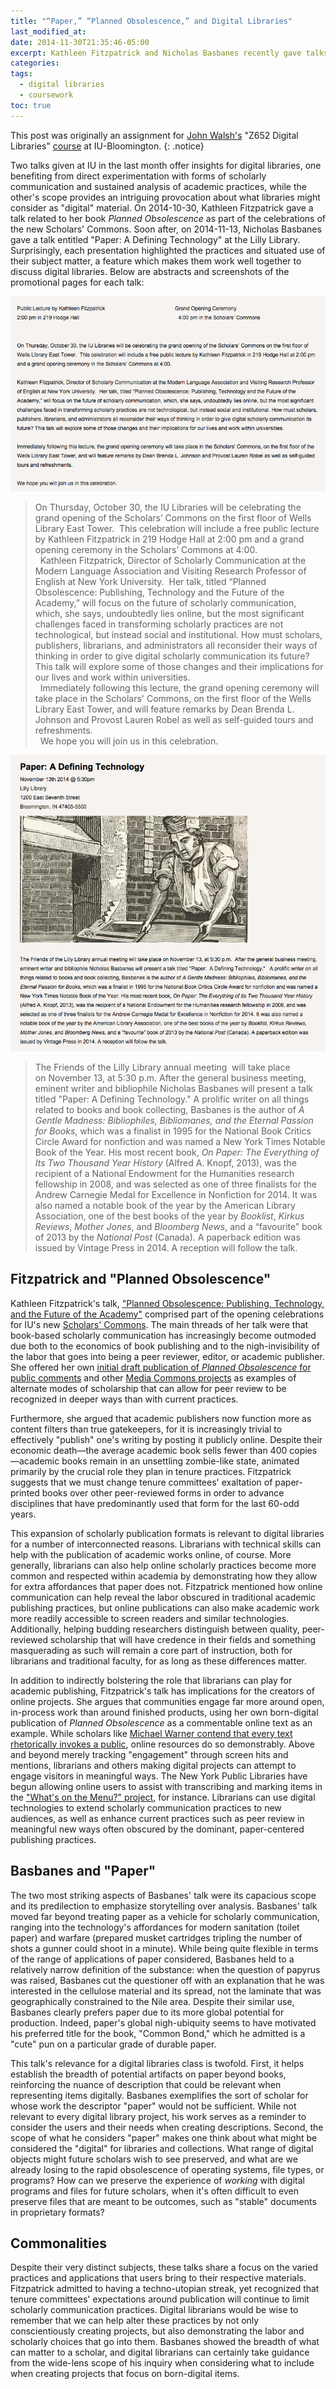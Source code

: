 ```yaml
---
title: "“Paper,” “Planned Obsolescence,” and Digital Libraries"
last_modified_at:
date: 2014-11-30T21:35:46-05:00
excerpt: Kathleen Fitzpatrick and Nicholas Basbanes recently gave talks touching on practices & situated uses of born-digital and cellulose-fiber materials, respectively. How can this inform digital libraries?
categories:
tags: 
  - digital libraries
  - coursework
toc: true
---
```


This post was originally an assignment for [John Walsh's](http://biblicon.org/about) "Z652 Digital Libraries" [course](http://www.soic.indiana.edu/graduate/courses/index.html?number=z652&department=ILS) at IU-Bloomington. 
{: .notice} 

Two talks given at IU in the last month offer insights for digital libraries, one benefiting from direct experimentation with forms of scholarly communication and sustained analysis of academic practices, while the other's scope provides an intriguing provocation about what libraries might consider as "digital" material. On 2014-10-30, Kathleen Fitzpatrick gave a talk related to her book *Planned Obsolescence* as part of the celebrations of the new Scholars' Commons. Soon after, on 2014-11-13, Nicholas Basbanes gave a talk entitled "Paper: A Defining Technology" at the Lilly Library. Surprisingly, each presentation highlighted the practices and situated use of their subject matter, a feature which makes them work well together to discuss digital libraries. Below are abstracts and screenshots of the promotional pages for each talk:  

![Fitzpatrick's talk](/assets/images/kathleen-fitzpatrick-announcement.png)  

> On Thursday, October 30, the IU Libraries will be celebrating the grand opening of the Scholars’ Commons on the first floor of Wells Library East Tower.  This celebration will include a free public lecture by Kathleen Fitzpatrick in 219 Hodge Hall at 2:00 pm and a grand opening ceremony in the Scholars’ Commons at 4:00.   
 
> Kathleen Fitzpatrick, Director of Scholarly Communication at the Modern Language Association and Visiting Research Professor of English at New York University.  Her talk, titled “Planned Obsolescence: Publishing, Technology and the Future of the Academy,” will focus on the future of scholarly communication, which, she says, undoubtedly lies online, but the most significant challenges faced in transforming scholarly practices are not technological, but instead social and institutional. How must scholars, publishers, librarians, and administrators all reconsider their ways of thinking in order to give digital scholarly communication its future? This talk will explore some of those changes and their implications for our lives and work within universities.  
 
> Immediately following this lecture, the grand opening ceremony will take place in the Scholars' Commons, on the first floor of the Wells Library East Tower, and will feature remarks by Dean Brenda L. Johnson and Provost Lauren Robel as well as self-guided tours and refreshments.   
 
> We hope you will join us in this celebration.  

![Basbanes' talk](/assets/images/nicholas-basbanes-paper-talk.png "title?")   

> The Friends of the Lilly Library annual meeting  will take place on November 13, at 5:30 p.m. After the general business meeting, eminent writer and bibliophile Nicholas Basbanes will present a talk titled "Paper: A Defining Technology." A prolific writer on all things related to books and book collecting, Basbanes is the author of *A Gentle Madness: Bibliophiles, Bibliomanes, and the Eternal Passion for Books*, which was a finalist in 1995 for the National Book Critics Circle Award for nonfiction and was named a New York Times Notable Book of the Year. His most recent book, *On Paper: The Everything of Its Two Thousand Year History* (Alfred A. Knopf, 2013), was the recipient of a National Endowment for the Humanities research fellowship in 2008, and was selected as one of three finalists for the Andrew Carnegie Medal for Excellence in Nonfiction for 2014. It was also named a notable book of the year by the American Library Association, one of the best books of the year by *Booklist*, *Kirkus Reviews*, *Mother Jones*, and *Bloomberg News*, and a “favourite” book of 2013 by the *National Post* (Canada). A paperback edition was issued by Vintage Press in 2014. A reception will follow the talk.

## Fitzpatrick and "Planned Obsolescence"   

Kathleen Fitzpatrick's talk, ["Planned Obsolescence: Publishing, Technology, and the Future of the Academy"](https://libraries.iub.edu/scholars-commons-grand-opening) comprised part of the opening celebrations for IU's new [Scholars' Commons](http://libraries.iub.edu/scholars-commons). The main threads of her talk were that book-based scholarly communication has increasingly become outmoded due both to the economics of book publishing and to the nigh-invisibility of the labor that goes into being a peer reviewer, editor, or academic publisher. She offered her own [initial draft publication of *Planned Obsolescence* for public comments](http://mcpress.media-commons.org/plannedobsolescence/) and other [Media Commons projects](http://mediacommons.futureofthebook.org/about-mediacommons) as examples of alternate modes of scholarship that can allow for peer review to be recognized in deeper ways than with current practices.   

Furthermore, she argued that academic publishers now function more as content filters than true gatekeepers, for it is increasingly trivial to effectively "publish" one's writing by posting it publicly online. Despite their economic death—the average academic book sells fewer than 400 copies—academic books remain in an unsettling zombie-like state, animated primarily by the crucial role they plan in tenure practices. Fitzpatrick suggests that we must change tenure committees' exaltation of paper-printed books over other peer-reviewed forms in order to advance disciplines that have predominantly used that form for the last 60-odd years.    

This expansion of scholarly publication formats is relevant to digital libraries for a number of interconnected reasons. Librarians with technical skills can help with the publication of academic works online, of course. More generally, librarians can also help online scholarly practices become more common and respected within academia by demonstrating how they allow for extra affordances that paper does not. Fitzpatrick mentioned how online communication can help reveal the labor obscured in traditional academic publishing practices, but online publications can also make academic work more readily accessible to screen readers and similar technologies. Additionally, helping budding researchers distinguish between quality, peer-reviewed scholarship that will have credence in their fields and something masquerading as such will remain a core part of instruction, both for librarians and traditional faculty, for as long as these differences matter.   

In addition to indirectly bolstering the role that librarians can play for academic publishing, Fitzpatrick's talk has implications for the creators of online projects. She argues that communities engage far more around open, in-process work than around finished products, using her own born-digital publication of *Planned Obsolescence* as a commentable online text as an example. While scholars like [Michael Warner contend that every text rhetorically invokes a public](http://www.worldcat.org/title/publics-and-counterpublics/oclc/47849465), online resources do so demonstrably. Above and beyond merely tracking "engagement" through screen hits and mentions, librarians and others making digital projects can attempt to engage visitors in meaningful ways. The New York Public Libraries have begun allowing online users to assist with transcribing and marking items in the ["What's on the Menu?" project](http://menus.nypl.org/), for instance. Librarians can use digital technologies to extend scholarly communication practices to new audiences, as well as enhance current practices such as peer review in meaningful new ways often obscured by the dominant, paper-centered publishing practices.     

## Basbanes and "Paper"

The two most striking aspects of Basbanes' talk were its capacious scope and its predilection to emphasize storytelling over analysis. Basbanes' talk moved far beyond treating paper as a vehicle for scholarly communication, ranging into the technology's affordances for modern sanitation (toilet paper) and warfare (prepared musket cartridges tripling the number of shots a gunner could shoot in a minute). While being quite flexible in terms of the range of applications of paper considered, Basbanes held to a relatively narrow definition of the substance: when the question of papyrus was raised, Basbanes cut the questioner off with an explanation that he was interested in the cellulose material and its spread, not the laminate that was geographically constrained to the Nile area. Despite their similar use, Basbanes clearly prefers paper due to its more global potential for production. Indeed, paper's global nigh-ubiquity seems to have motivated his preferred title for the book, "Common Bond," which he admitted is a "cute" pun on a particular grade of durable paper.   

This talk's relevance for a digital libraries class is twofold. First, it helps establish the breadth of potential artifacts on paper beyond books, reinforcing the nuance of description that could be relevant when representing items digitally. Basbanes exemplifies the sort of scholar for whose work the descriptor "paper" would not be sufficient. While not relevant to every digital library project, his work serves as a reminder to consider the users and their needs when creating descriptions. Second, the scope of what he considers "paper" makes one think about what might be considered the "digital" for libraries and collections. What range of digital objects might future scholars wish to see preserved, and what are we already losing to the rapid obsolescence of operating systems, file types, or programs? How can we preserve the experience of *working* with digital programs and files for future scholars, when it's often difficult to even preserve files that are meant to be outcomes, such as "stable" documents in proprietary formats?   

## Commonalities   

Despite their very distinct subjects, these talks share a focus on the varied practices and applications that users bring to their respective materials. Fitzpatrick admitted to having a techno-utopian streak, yet recognized that tenure committees' expectations around publication will continue to limit scholarly communication practices. Digital librarians would be wise to remember that we can help alter these practices by not only conscientiously creating projects, but also demonstrating the labor and scholarly choices that go into them. Basbanes showed the breadth of what can matter to a scholar, and digital librarians can certainly take guidance from the wide-lens scope of his inquiry when considering what to include when creating projects that focus on born-digital items.     